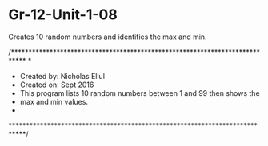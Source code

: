 # Gr-12-Unit-1-08
Creates 10 random numbers and identifies the max and min.

/****************************************************************************
 *
 * Created by: Nicholas Ellul
 * Created on: Sept 2016
 * This program lists 10 random numbers between 1 and 99 then shows the 
 *    max and min values.
 *
 ****************************************************************************/
